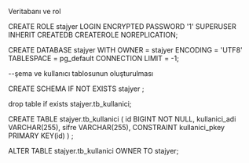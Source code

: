 Veritabanı ve rol

CREATE ROLE stajyer LOGIN
  ENCRYPTED PASSWORD '1'
  SUPERUSER INHERIT CREATEDB CREATEROLE NOREPLICATION;
  
CREATE DATABASE stajyer
  WITH OWNER = stajyer
       ENCODING = 'UTF8'
       TABLESPACE = pg_default
	   CONNECTION LIMIT = -1;
	   
--şema ve kullanıcı tablosunun oluşturulması
	      
CREATE SCHEMA IF NOT EXISTS stajyer ;
	   
drop table if exists stajyer.tb_kullanici;
	   
CREATE TABLE stajyer.tb_kullanici (
  id BIGINT NOT NULL,
  kullanici_adi VARCHAR(255),
  sifre VARCHAR(255),
  CONSTRAINT kullanici_pkey PRIMARY KEY(id)
) ;


ALTER TABLE stajyer.tb_kullanici
  OWNER TO stajyer;
	   
	   